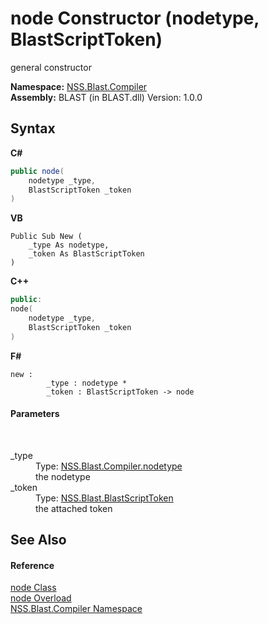 # node Constructor (nodetype, BlastScriptToken)
 

general constructor

**Namespace:**&nbsp;<a href="26a25caa-f50b-92ad-f15c-dbb9db1493ae">NSS.Blast.Compiler</a><br />**Assembly:**&nbsp;BLAST (in BLAST.dll) Version: 1.0.0

## Syntax

**C#**<br />
``` C#
public node(
	nodetype _type,
	BlastScriptToken _token
)
```

**VB**<br />
``` VB
Public Sub New ( 
	_type As nodetype,
	_token As BlastScriptToken
)
```

**C++**<br />
``` C++
public:
node(
	nodetype _type, 
	BlastScriptToken _token
)
```

**F#**<br />
``` F#
new : 
        _type : nodetype * 
        _token : BlastScriptToken -> node
```


#### Parameters
&nbsp;<dl><dt>_type</dt><dd>Type: <a href="e28d8f32-0117-cb7b-5d31-0a3d9a5d6817">NSS.Blast.Compiler.nodetype</a><br />the nodetype</dd><dt>_token</dt><dd>Type: <a href="62d1b49d-7dce-3574-fe4a-2a823f309f3c">NSS.Blast.BlastScriptToken</a><br />the attached token</dd></dl>

## See Also


#### Reference
<a href="7dc9b7e9-64ad-f224-ae1a-4e6639739f56">node Class</a><br /><a href="99f51ecd-c7ba-6552-8a45-cab309bd3b06">node Overload</a><br /><a href="26a25caa-f50b-92ad-f15c-dbb9db1493ae">NSS.Blast.Compiler Namespace</a><br />